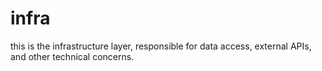 # infra

this is the infrastructure layer, responsible for data access, external APIs, and other technical concerns.